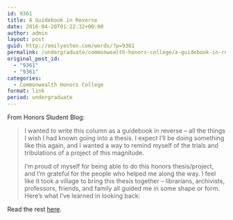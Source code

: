 ```yaml
---
id: 9361
title: A Guidebook in Reverse
date: 2016-04-20T01:22:32+00:00
author: admin
layout: post
guid: http://emilyesten.com/words/?p=9361
permalink: /undergraduate/commonwealth-honors-college/a-guidebook-in-reverse/
original_post_id:
  - "9361"
  - "9361"
categories:
  - Commonwealth Honors College
format: link
period: undergraduate
---
```

From Honors Student Blog:

> I wanted to write this column as a guidebook in reverse &#8211; all the things I wish I had known going into a thesis. I expect I’ll be doing something like this again, and I wanted a way to remind myself of the trials and tribulations of a project of this magnitude.
>
> I’m proud of myself for being able to do this honors thesis/project, and I’m grateful for the people who helped me along the way. I feel like it took a village to bring this thesis together – librarians, archivists, professors, friends, and family all guided me in some shape or form. Here’s what I’ve learned in looking back:

Read the rest [here](https://www.honors.umass.edu/blog/eesten/guidebook-reverse).
